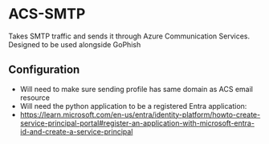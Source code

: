 # ACS-SMTP
Takes SMTP traffic and sends it through Azure Communication Services. Designed to be used alongside GoPhish
## Configuration
- Will need to make sure sending profile has same domain as ACS email resource
- Will need the python application to be a registered Entra application:
- https://learn.microsoft.com/en-us/entra/identity-platform/howto-create-service-principal-portal#register-an-application-with-microsoft-entra-id-and-create-a-service-principal


